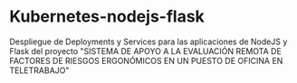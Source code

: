 # Kubernetes-nodejs-flask
Despliegue de Deployments y Services para las aplicaciones de NodeJS y Flask del proyecto "SISTEMA DE APOYO A LA EVALUACIÓN REMOTA DE FACTORES DE RIESGOS ERGONÓMICOS EN UN PUESTO DE OFICINA EN TELETRABAJO"
